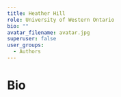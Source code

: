 ```yaml
---
title: Heather Hill
role: University of Western Ontario
bio: ""
avatar_filename: avatar.jpg
superuser: false
user_groups:
  - Authors
---
```


# Bio



